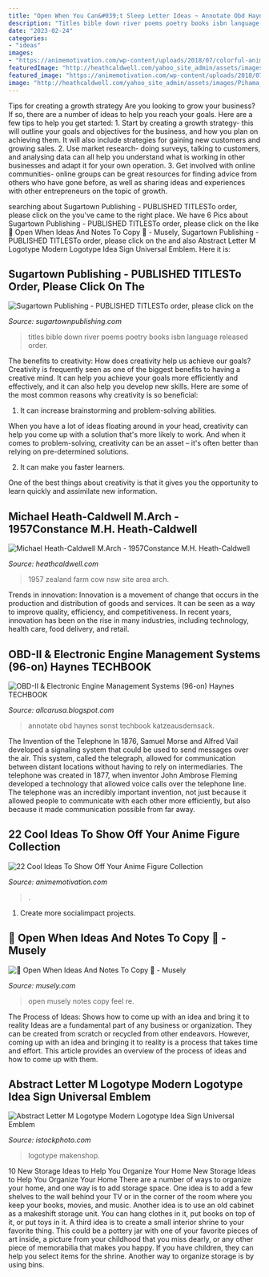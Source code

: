```yaml
---
title: "Open When You Can&#039;t Sleep Letter Ideas ~ Annotate Obd Haynes Sonst Techbook Katzeausdemsack"
description: "Titles bible down river poems poetry books isbn language released order"
date: "2023-02-24"
categories:
- "ideas"
images:
- "https://animemotivation.com/wp-content/uploads/2018/07/colorful-anime-figure-collection.jpg"
featuredImage: "http://heathcaldwell.com/yahoo_site_admin/assets/images/Pihama_1957_Gopperth.6941814_std.jpg"
featured_image: "https://animemotivation.com/wp-content/uploads/2018/07/colorful-anime-figure-collection.jpg"
image: "http://heathcaldwell.com/yahoo_site_admin/assets/images/Pihama_1957_Gopperth.6941814_std.jpg"
---
```



Tips for creating a growth strategy
Are you looking to grow your business? If so, there are a number of ideas to help you reach your goals. Here are a few tips to help you get started: 1. Start by creating a growth strategy- this will outline your goals and objectives for the business, and how you plan on achieving them. It will also include strategies for gaining new customers and growing sales. 2. Use market research- doing surveys, talking to customers, and analysing data can all help you understand what is working in other businesses and adapt it for your own operation. 3. Get involved with online communities- online groups can be great resources for finding advice from others who have gone before, as well as sharing ideas and experiences with other entrepreneurs on the topic of growth. 
	

		
searching about Sugartown Publishing - PUBLISHED TITLESTo order, please click on the you've came to the right place. We have 6 Pics about Sugartown Publishing - PUBLISHED TITLESTo order, please click on the like 💌 Open When Ideas And Notes To Copy 💌 - Musely, Sugartown Publishing - PUBLISHED TITLESTo order, please click on the and also Abstract Letter M Logotype Modern Logotype Idea Sign Universal Emblem. Here it is:
		
    
## Sugartown Publishing - PUBLISHED TITLESTo Order, Please Click On The

<img loading=lazy src="http://www.sugartownpublishing.com/yahoo_site_admin/assets/images/Same_River_Twice_large.14784824_std.jpg" onerror="this.onerror=null;this.src='https://tse3.mm.bing.net/th?id=OIP.uAzDvsvMPpZlVyzVVM76QwHaLI&amp;pid=15.1';" alt="Sugartown Publishing - PUBLISHED TITLESTo order, please click on the">

_Source: sugartownpublishing.com_

>titles bible down river poems poetry books isbn language released order. 

	

The benefits to creativity: How does creativity help us achieve our goals?
Creativity is frequently seen as one of the biggest benefits to having a creative mind. It can help you achieve your goals more efficiently and effectively, and it can also help you develop new skills. Here are some of the most common reasons why creativity is so beneficial: 
1. It can increase brainstorming and problem-solving abilities.

When you have a lot of ideas floating around in your head, creativity can help you come up with a solution that's more likely to work. And when it comes to problem-solving, creativity can be an asset – it's often better than relying on pre-determined solutions. 

2. It can make you faster learners.

One of the best things about creativity is that it gives you the opportunity to learn quickly and assimilate new information.

    
## Michael Heath-Caldwell M.Arch - 1957Constance M.H. Heath-Caldwell

<img loading=lazy src="http://heathcaldwell.com/yahoo_site_admin/assets/images/Pihama_1957_Gopperth.6941814_std.jpg" onerror="this.onerror=null;this.src='https://tse2.mm.bing.net/th?id=OIP.zNUh2TLVfcmCWIikZCC-dgHaEF&amp;pid=15.1';" alt="Michael Heath-Caldwell M.Arch - 1957Constance M.H. Heath-Caldwell">

_Source: heathcaldwell.com_

>1957 zealand farm cow nsw site area arch. 

	

Trends in innovation:
Innovation is a movement of change that occurs in the production and distribution of goods and services. It can be seen as a way to improve quality, efficiency, and competitiveness. In recent years, innovation has been on the rise in many industries, including technology, health care, food delivery, and retail.

    
## OBD-II &amp; Electronic Engine Management Systems (96-on) Haynes TECHBOOK

<img loading=lazy src="https://images-na.ssl-images-amazon.com/images/I/71--QApuZNL.png" onerror="this.onerror=null;this.src='https://tse2.mm.bing.net/th?id=OIP.oRRT2SaHft-IwxA2fWU6LAHaL2&amp;pid=15.1';" alt="OBD-II &amp; Electronic Engine Management Systems (96-on) Haynes TECHBOOK">

_Source: allcarusa.blogspot.com_

>annotate obd haynes sonst techbook katzeausdemsack. 

	

The Invention of the Telephone
In 1876, Samuel Morse and Alfred Vail developed a signaling system that could be used to send messages over the air. This system, called the telegraph, allowed for communication between distant locations without having to rely on intermediaries. The telephone was created in 1877, when inventor John Ambrose Fleming developed a technology that allowed voice calls over the telephone line. The telephone was an incredibly important invention, not just because it allowed people to communicate with each other more efficiently, but also because it made communication possible from far away.

    
## 22 Cool Ideas To Show Off Your Anime Figure Collection

<img loading=lazy src="https://animemotivation.com/wp-content/uploads/2018/07/colorful-anime-figure-collection.jpg" onerror="this.onerror=null;this.src='https://tse2.mm.bing.net/th?id=OIP.3xpV9ffczvAcJK0XDHJqmQAAAA&amp;pid=15.1';" alt="22 Cool Ideas To Show Off Your Anime Figure Collection">

_Source: animemotivation.com_

>. 

	

1. Create more socialimpact projects.

    
## 💌 Open When Ideas And Notes To Copy 💌 - Musely

<img loading=lazy src="https://media.musely.com/u/916dd6e6-632a-46d9-92a5-1321eddc7086.jpg" onerror="this.onerror=null;this.src='https://tse1.mm.bing.net/th?id=OIP.m0eNXwZpK2Mp04lGVfXaEQHaKs&amp;pid=15.1';" alt="💌 Open When Ideas And Notes To Copy 💌 - Musely">

_Source: musely.com_

>open musely notes copy feel re. 

	

The Process of Ideas: Shows how to come up with an idea and bring it to reality
Ideas are a fundamental part of any business or organization. They can be created from scratch or recycled from other endeavors. However, coming up with an idea and bringing it to reality is a process that takes time and effort. This article provides an overview of the process of ideas and how to come up with them.

    
## Abstract Letter M Logotype Modern Logotype Idea Sign Universal Emblem

<img loading=lazy src="https://media.istockphoto.com/vectors/abstract-letter-m-logotype-modern-logotype-idea-sign-universal-emblem-vector-id1130887938?k=6&amp;m=1130887938&amp;s=170667a&amp;w=0&amp;h=2UiIqbmtzjoEHhzEHoakEcXRCPSd1JxSIi1gVI-eKDg=" onerror="this.onerror=null;this.src='https://tse2.mm.bing.net/th?id=OIP.ckIktkLZ_EuHfTsREYaLSAAAAA&amp;pid=15.1';" alt="Abstract Letter M Logotype Modern Logotype Idea Sign Universal Emblem">

_Source: istockphoto.com_

>logotype makenshop. 

	

10 New Storage Ideas to Help You Organize Your Home
New Storage Ideas to Help You Organize Your Home
There are a number of ways to organize your home, and one way is to add storage space. One idea is to add a few shelves to the wall behind your TV or in the corner of the room where you keep your books, movies, and music. Another idea is to use an old cabinet as a makeshift storage unit. You can hang clothes in it, put books on top of it, or put toys in it. A third idea is to create a small interior shrine to your favorite thing. This could be a pottery jar with one of your favorite pieces of art inside, a picture from your childhood that you miss dearly, or any other piece of memorabilia that makes you happy. If you have children, they can help you select items for the shrine. Another way to organize storage is by using bins.

